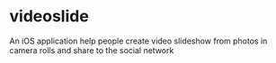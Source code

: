 videoslide
==========

An iOS application help people create video slideshow from photos in camera rolls and share to the social network
